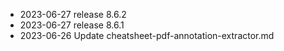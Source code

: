 - 2023-06-27	release 8.6.2
- 2023-06-27	release 8.6.1
- 2023-06-26	Update cheatsheet-pdf-annotation-extractor.md
